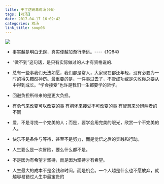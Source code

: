 ```yaml
---
title: 干了这碗毒鸡汤(06)
tags: [鸡汤]
date: 2017-04-17 16:02:42
categories: 鸡汤
link_title: soup06
---
```

![](http://onxkn9cbz.bkt.clouddn.com/photo08.jpg)

- 事实越是明白无误，真实便越加渐行渐远。----《1Q84》

- “做不到”这句话，是只有实际做过的人才有资格说的.

- 总有一些事我们无法如愿，我们都是常人，大家现在都还年轻，没有必要为一时的得失黯然神伤。最重要的是，一件事过去了，不管成功或是失败你总要从中得到成长。“学会接受”也许是我们一生都要学的哲学。

<!--more-->

- 回避负担所带来的是更大负担。

- 有勇气来改变可以改变的事
有胸怀来接受不可改变的事
有智慧来分辨两者的不同

- 爱，不是寻找一个完美的人；而是，要学会用完美的眼光，欣赏一个不完美的人。

- 快乐不是条件与等待，甚至不是努力，而是觉悟之后的实践和行动。

- 人生要么是一次冒险，要么什么都不是。

- 不是因为有希望才坚持，而是因为坚持才有希望。
 
- 人生最大的成本不是金钱和时间，而是机会。一个人越是什么也不愿放弃，就越容易错过人生中最宝贵的
